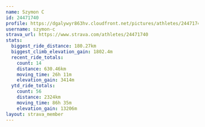 ```yaml
---
name: Szymon C
id: 24471740
profile: https://dgalywyr863hv.cloudfront.net/pictures/athletes/24471740/7213253/3/large.jpg
username: szymon-c
strava_url: https://www.strava.com/athletes/24471740
stats:
  biggest_ride_distance: 180.27km
  biggest_climb_elevation_gain: 1802.4m
  recent_ride_totals:
    count: 14
    distance: 630.46km
    moving_time: 26h 11m
    elevation_gain: 3414m
  ytd_ride_totals:
    count: 56
    distance: 2324km
    moving_time: 86h 35m
    elevation_gain: 13206m
layout: strava_member
--- 
```

